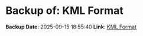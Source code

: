 # Backup of: KML Format

**Backup Date**: 2025-09-15 18:55:40
**Link**: [KML Format](https://przemienniki.net/export/przemienniki.kml)
